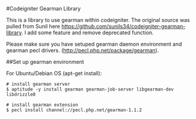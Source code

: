 #Codeigniter Gearman Library

This is a library to use gearman within codeigniter. The original source was pulled from Sunil here https://github.com/sunils34/codeigniter-gearman-library. I add some feature and remove deprecated function.

Please make sure you have setuped gearman daemon environment and gearman pecl drivers. (http://pecl.php.net/package/gearman).

##Set up gearman environment

For Ubuntu/Debian OS (apt-get install):

```
# install gearman server
$ aptitude -y install gearman gearman-job-server libgearman-dev libdrizzle0

# install gearman extension
$ pecl install channel://pecl.php.net/gearman-1.1.2
```
